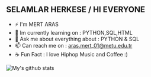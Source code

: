 ## SELAMLAR HERKESE / HI EVERYONE ##
* ⚡ I'm MERT ARAS
* 🌱 Im currently learning on : PYTHON,SQL,HTML 
* 💬 Ask me about everything about : PYTHON & SQL 
* 📫 Can reach me on : aras.mert_01@metu.edu.tr
* ☕ Fun Fact : I love Hiphop Music and Coffee :)

![My's github stats](https://github-readme-stats.vercel.app/api?username=Leauven&show_icons=true&theme=radical)


